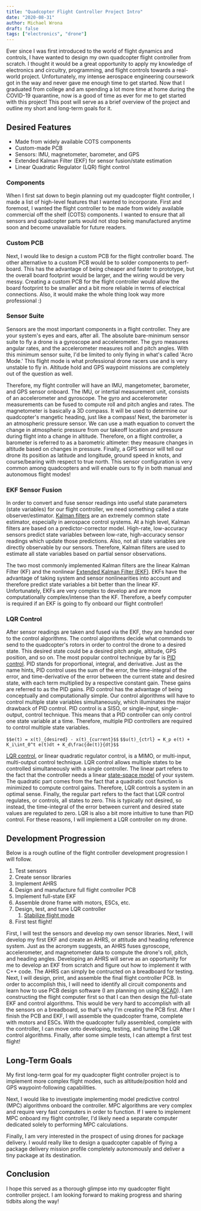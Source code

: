 ```yaml
---
title: "Quadcopter Flight Controller Project Intro"
date: "2020-08-31"
author: Michael Wrona
draft: false
tags: ["electronics", "drone"]
---
```


Ever since I was first introduced to the world of flight dynamics and controls, I have wanted to design my own quadcopter flight controller from scratch. I thought it would be a great opportunity to apply my knowledge of electronics and circuitry, programming, and flight controls towards a real-world project. Unfortunately, my intense aerospace engineering coursework got in the way and never gave me enough time to get started. Now that I graduated from college and am spending a lot more time at home during the COVID-19 quarantine, now is a good of time as ever for me to get started with this project! This post will serve as a brief overview of the project and outline my short and long-term goals for it.

## Desired Features

* Made from widely available COTS components
* Custom-made PCB
* Sensors: IMU, magnetometer, barometer, and GPS
* Extended Kalman Filter (EKF) for sensor fusion/state estimation
* Linear Quadratic Regulator (LQR) flight control

### Components

When I first sat down to begin planning out my quadcopter flight controller, I made a list of high-level features that I wanted to incorporate. First and foremost, I wanted the flight controller to be made from widely available commercial off the shelf (COTS) components. I wanted to ensure that all sensors and quadcopter parts would not stop being manufactured anytime soon and become unavailable for future readers.

### Custom PCB

Next, I would like to design a custom PCB for the flight controller board. The other alternative to a custom PCB would be to solder components to perf-board. This has the advantage of being cheaper and faster to prototype, but the overall board footprint would be larger, and the wiring would be very messy. Creating a custom PCB for the flight controller would allow the board footprint to be smaller and a bit more reliable in terms of electrical connections. Also, it would make the whole thing look way more professional :)

### Sensor Suite

Sensors are the most important components in a flight controller. They are your system's eyes and ears, after all. The absolute bare-minimum sensor suite to fly a drone is a gyroscope and accelerometer. The gyro measures angular rates, and the accelerometer measures roll and pitch angles. With this minimum sensor suite, I'd be limited to only flying in what's called 'Acro Mode.' This flight mode is what professional drone racers use and is very unstable to fly in. Altitude hold and GPS waypoint missions are completely out of the question as well.

Therefore, my flight controller will have an IMU, mangetometer, barometer, and GPS sensor onboard. The IMU, or intertial measurement unit, consists of an accelerometer and gyroscope. The gyro and accelerometer measurements can be fused to compute roll and pitch angles and rates. The magnetometer is basically a 3D compass. It will be used to determine our quadcopter's mangetic heading, just like a compass! Next, the barometer is an atmospheric pressure sensor. We can use a math equation to convert the change in atmospheric pressure from our takeoff location and pressure during flight into a change in altitude. Therefore, on a flight controller, a barometer is referred to as a barometric altimeter: they measure changes in altitude based on changes in pressure. Finally, a GPS sensor will tell our drone its position as latitude and longitude, ground speed in knots, and course/bearing with respect to true north. This sensor configuration is very common among quadcopters and will enable ours to fly in both manual and autonomous flight modes!

### EKF Sensor Fusion

In order to convert and fuse sensor readings into useful state parameters (state variables) for our flight controller, we need something called a state observer/estimator. [Kalman filters](https://en.wikipedia.org/wiki/Kalman_filter) are an extremely common state estimator, especially in aerospace control systems. At a high level, Kalman filters are based on a predictor-corrector model. High-rate, low-accuracy sensors predict state variables between low-rate, high-accuracy sensor readings which update those predictions. Also, not all state variables are directly observable by our sensors. Therefore, Kalman filters are used to estimate all state variables based on partial sensor observations.

The two most commonly implemented Kalman filters are the linear Kalman Filter (KF) and the nonlinear [Extended Kalman Filter (EKF)](https://en.wikipedia.org/wiki/Extended_Kalman_filter). EKFs have the advantage of taking system and sensor nonlinearities into account and therefore predict state variables a bit better than the linear KF. Unfortunately, EKFs are very complex to develop and are more computationally complex/intense than the KF. Therefore, a beefy computer is required if an EKF is going to fly onboard our flight controller!

### LQR Control

After sensor readings are taken and fused via the EKF, they are handed over to the control algorithms. The control algorithms decide what commands to send to the quadcopter's rotors in order to control the drone to a desired state. This desired state could be a desired pitch angle, altitude, GPS position, and so on. The most popular control technique by far is [PID control](https://en.wikipedia.org/wiki/PID_controller#:~:text=A%20proportional%E2%80%93integral%E2%80%93derivative%20controller,applications%20requiring%20continuously%20modulated%20control.). PID stands for proportional, integral, and derivative. Just as the name hints, PID control uses the sum of the error, the time-integral of the error, and time-derivative of the error between the current state and desired state, with each term multiplied by a respective constant gain. These gains are referred to as the PID gains. PID control has the advantage of being conceptually and computationally simple. Our control algorithms will have to control multiple state variables simultaneously, which illuminates the major drawback of PID control. PID control is a SISO, or single-input, single-output, control technique. This means that a PID controller can only control one state variable at a time. Therefore, multiple PID controllers are required to control multiple state variables.

`$$e(t) = x(t)_{desired} - x(t)_{current}$$`
`$$u(t)_{ctrl} = K_p e(t) + K_i\int_0^t e(t)dt + K_d\frac{de(t)}{dt}$$`

[LQR control](https://en.wikipedia.org/wiki/Linear%E2%80%93quadratic_regulator), or linear quadratic regulator control, is a MIMO, or multi-input, multi-output control technique. LQR control allows multiple states to be controlled simultaneously with a single controller. The linear part refers to the fact that the controller needs a linear [state-space model](https://en.wikipedia.org/wiki/State-space_representation#:~:text=The%20%22state%20space%22%20is%20the,variables%20are%20expressed%20as%20vectors.) of your system. The quadratic part comes from the fact that a quadratic cost function is minimized to compute control gains. Therefore, LQR controls a system in an optimal sense. Finally, the regular part refers to the fact that LQR control regulates, or controls, all states to zero. This is typically not desired, so instead, the time-integral of the error between current and desired state values are regulated to zero. LQR is also a bit more intuitive to tune than PID control. For these reasons, I will implement a LQR controller on my drone.

## Development Progression

Below is a rough outline of the flight controller development progression I will follow.

1. Test sensors
2. Create sensor libraries
3. Implement AHRS
4. Design and manufacture full flight controller PCB
5. Implement full-state EKF
6. Assemble drone frame with motors, ESCs, etc.
7. Design, test, and tune LQR controller
   1. [Stabilize flight mode](https://ardupilot.org/copter/docs/stabilize-mode.html)
8. First test flight!

First, I will test the sensors and develop my own sensor libraries. Next, I will develop my first EKF and create an AHRS, or attitude and heading reference system. Just as the acronym suggests, an AHRS fuses gyroscope, accelerometer, and magnetometer data to compute the drone's roll, pitch, and heading angles. Developing an AHRS will serve as an opportunity for me to develop an EKF from scratch and figure out how to implement it with C++ code. The AHRS can simply be contructed on a breadboard for testing. Next, I will design, print, and assemble the final flight controller PCB. In order to accomplish this, I will need to identify all circuit components and learn how to use PCB design software (I am planning on using [KiCAD](https://kicad-pcb.org/)). I am constructing the flight computer first so that I can then design the full-state EKF and control algorithms. This would be very hard to accomplish with all the sensors on a breadboard, so that's why I'm creating the PCB first. After I finish the PCB and EKF, I will assemble the quadcopter frame, complete with motors and ESCs. With the quadcopter fully assembled, complete with the controller, I can move onto developing, testing, and tuning the LQR control algorithms. Finally, after some simple tests, I can attempt a first test flight!

## Long-Term Goals

My first long-term goal for my quadcopter flight controller project is to implement more complex flight modes, such as altitude/position hold and GPS waypoint-following capabilities.

Next, I would like to investigate implementing model predictive control (MPC) algorithms onboard the controller. MPC algorithms are very complex and require very fast computers in order to function. If I were to implement MPC onboard my flight controller, I'd likely need a separate computer dedicated solely to performing MPC calculations.

Finally, I am very interested in the prospect of using drones for package delivery. I would really like to design a quadcopter capable of flying a package delivery mission profile completely autonomously and deliver a tiny package at its destination.


## Conclusion

I hope this served as a thorough glimpse into my quadcopter flight controller project. I am looking forward to making progress and sharing tidbits along the way!
